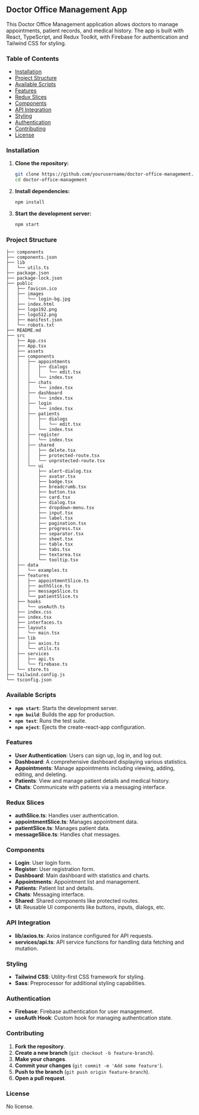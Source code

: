 ## Doctor Office Management App

This Doctor Office Management application allows doctors to manage appointments, patient records, and medical history. The app is built with React, TypeScript, and Redux Toolkit, with Firebase for authentication and Tailwind CSS for styling.

### Table of Contents

- [Installation](#installation)
- [Project Structure](#project-structure)
- [Available Scripts](#available-scripts)
- [Features](#features)
- [Redux Slices](#redux-slices)
- [Components](#components)
- [API Integration](#api-integration)
- [Styling](#styling)
- [Authentication](#authentication)
- [Contributing](#contributing)
- [License](#license)

### Installation

1. **Clone the repository:**

   ```bash
   git clone https://github.com/yourusername/doctor-office-management.git
   cd doctor-office-management
   ```

2. **Install dependencies:**

   ```bash
   npm install
   ```

3. **Start the development server:**

   ```bash
   npm start
   ```

### Project Structure

```
├── components
├── components.json
├── lib
│   └── utils.ts
├── package.json
├── package-lock.json
├── public
│   ├── favicon.ico
│   ├── images
│   │   └── login-bg.jpg
│   ├── index.html
│   ├── logo192.png
│   ├── logo512.png
│   ├── manifest.json
│   └── robots.txt
├── README.md
├── src
│   ├── App.css
│   ├── App.tsx
│   ├── assets
│   ├── components
│   │   ├── appointments
│   │   │   ├── dialogs
│   │   │   │   └── edit.tsx
│   │   │   └── index.tsx
│   │   ├── chats
│   │   │   └── index.tsx
│   │   ├── dashboard
│   │   │   └── index.tsx
│   │   ├── login
│   │   │   └── index.tsx
│   │   ├── patients
│   │   │   ├── dialogs
│   │   │   │   └── edit.tsx
│   │   │   └── index.tsx
│   │   ├── register
│   │   │   └── index.tsx
│   │   ├── shared
│   │   │   ├── delete.tsx
│   │   │   ├── protected-route.tsx
│   │   │   └── unprotected-route.tsx
│   │   └── ui
│   │       ├── alert-dialog.tsx
│   │       ├── avatar.tsx
│   │       ├── badge.tsx
│   │       ├── breadcrumb.tsx
│   │       ├── button.tsx
│   │       ├── card.tsx
│   │       ├── dialog.tsx
│   │       ├── dropdown-menu.tsx
│   │       ├── input.tsx
│   │       ├── label.tsx
│   │       ├── pagination.tsx
│   │       ├── progress.tsx
│   │       ├── separator.tsx
│   │       ├── sheet.tsx
│   │       ├── table.tsx
│   │       ├── tabs.tsx
│   │       ├── textarea.tsx
│   │       └── tooltip.tsx
│   ├── data
│   │   └── examples.ts
│   ├── features
│   │   ├── appointmentSlice.ts
│   │   ├── authSlice.ts
│   │   ├── messageSlice.ts
│   │   └── patientSlice.ts
│   ├── hooks
│   │   └── useAuth.ts
│   ├── index.css
│   ├── index.tsx
│   ├── interfaces.ts
│   ├── layouts
│   │   └── main.tsx
│   ├── lib
│   │   ├── axios.ts
│   │   └── utils.ts
│   ├── services
│   │   ├── api.ts
│   │   └── firebase.ts
│   └── store.ts
├── tailwind.config.js
└── tsconfig.json
```

### Available Scripts

- **`npm start`**: Starts the development server.
- **`npm build`**: Builds the app for production.
- **`npm test`**: Runs the test suite.
- **`npm eject`**: Ejects the create-react-app configuration.

### Features

- **User Authentication**: Users can sign up, log in, and log out.
- **Dashboard**: A comprehensive dashboard displaying various statistics.
- **Appointments**: Manage appointments including viewing, adding, editing, and deleting.
- **Patients**: View and manage patient details and medical history.
- **Chats**: Communicate with patients via a messaging interface.

### Redux Slices

- **authSlice.ts**: Handles user authentication.
- **appointmentSlice.ts**: Manages appointment data.
- **patientSlice.ts**: Manages patient data.
- **messageSlice.ts**: Handles chat messages.

### Components

- **Login**: User login form.
- **Register**: User registration form.
- **Dashboard**: Main dashboard with statistics and charts.
- **Appointments**: Appointment list and management.
- **Patients**: Patient list and details.
- **Chats**: Messaging interface.
- **Shared**: Shared components like protected routes.
- **UI**: Reusable UI components like buttons, inputs, dialogs, etc.

### API Integration

- **lib/axios.ts**: Axios instance configured for API requests.
- **services/api.ts**: API service functions for handling data fetching and mutation.

### Styling

- **Tailwind CSS**: Utility-first CSS framework for styling.
- **Sass**: Preprocessor for additional styling capabilities.

### Authentication

- **Firebase**: Firebase authentication for user management.
- **useAuth Hook**: Custom hook for managing authentication state.

### Contributing

1. **Fork the repository**.
2. **Create a new branch** (`git checkout -b feature-branch`).
3. **Make your changes**.
4. **Commit your changes** (`git commit -m 'Add some feature'`).
5. **Push to the branch** (`git push origin feature-branch`).
6. **Open a pull request**.

### License

No license.
